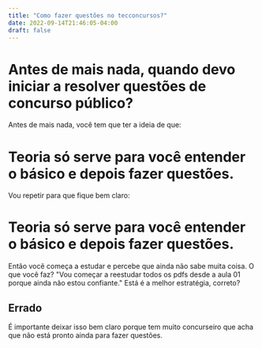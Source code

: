 ```yaml
---
title: "Como fazer questões no tecconcursos?"
date: 2022-09-14T21:46:05-04:00
draft: false
---
```

# Antes de mais nada, quando devo iniciar a resolver questões de concurso público?

Antes de mais nada, você tem que ter a ideia de que: 
# Teoria só serve para você entender o básico e depois fazer questões.

Vou repetir para que fique bem claro:

# Teoria só serve para você entender o básico e depois fazer questões.

Então você começa a estudar e percebe que ainda não sabe muita coisa. O que você faz?
"Vou começar a reestudar todos os pdfs desde a aula 01 porque ainda não estou confiante."
Está é a melhor estratégia, correto?

## Errado

É importante deixar isso bem claro porque tem muito concurseiro que acha que não está pronto ainda para fazer questões.